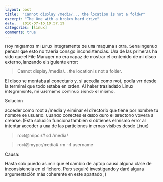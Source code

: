 ```yaml
---
layout: post
title:  "Cannot display /media/... the location is not a folder"
excerpt: "The One with a broken hard drive"
date:   2016-07-16 19:57:19
categories: [linux]
comments: true
---
```

Hoy migramos mi Linux íntegramente de una máquina a otra. Sería ingenuo pensar que esto no traería consigo inconsistencias. Una de las primeras ha sido que el File Manager no era capaz de mostrar el contenido de mi disco externo, lanzando el siguiente error:


>Cannot display /media/... the location is not a folder.


El disco se montaba al conectarlo y, si accedía como root, podía ver desde la terminal que todo estaba en orden. Al haber trasladado Linux íntegramente, mi username continuó siendo el mismo.


Solución:

acceder como root a /media y eliminar el directorio que tiene por nombre tu nombre de usuario. Cuando conectes el disco duro el directorio volverá a crearse. (Esta solución funciona también si obtienes el mismo error al intentar acceder a una de las particiones internas visibles desde Linux)


>root@mipc:/# cd /media/

>root@mypc:/media# rm -rf username


Causa:

Hasta solo puedo asumir que el cambio de laptop causó alguna clase de inconsistencia en el fichero. Pero seguiré investigando y daré alguna argumentación más coherente en este apartado ;)
